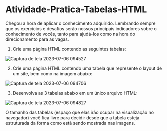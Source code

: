 # Atividade-Pratica-Tabelas-HTML

Chegou a hora de aplicar o conhecimento adquirido. Lembrando sempre
que os exercícios e desafios serão nossos principais indicadores sobre o
conhecimento de vocês, tanto para ajudá-los como na hora do
direcionamento para as vagas.

1. Crie uma página HTML contendo as seguintes tabelas:
   
![Captura de tela 2023-07-06 094527](https://github.com/RogerioFernandesSilva/Atividade-Pr-tica---Tabelas-HTML/assets/106206470/0b2e35ff-3e21-47ad-b9a2-3fe9ae1a4e63)

2. Crie uma página HTML contendo uma tabela que represente o layout de um site, bem como na imagem abaixo:

![Captura de tela 2023-07-06 094706](https://github.com/RogerioFernandesSilva/Atividade-Pr-tica---Tabelas-HTML/assets/106206470/91c74e66-8ed8-4624-8a24-f6e8e02b66ce)

3. Desenvolva as 3 tabelas abaixo em um único arquivo HTML:

![Captura de tela 2023-07-06 094827](https://github.com/RogerioFernandesSilva/Atividade-Pr-tica---Tabelas-HTML/assets/106206470/b5442c8c-50ab-42d8-be1f-1930fcf0571d)

O tamanho das tabelas (espaço que elas irão ocupar na visualização no navegador) você fica livre para decidir desde que a tabela esteja
estruturada da forma como está sendo mostrada nas imagens.

